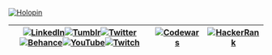 [![Holopin](https://holopin.me/boseriko)](https://holopin.io/@boseriko)

| [![LinkedIn](https://user-images.githubusercontent.com/10940193/202844406-69a7eed4-f0fc-4587-b41b-3f2853879cf5.png)](https://www.linkedin.com/in/boseriko/)[![Tumblr](https://user-images.githubusercontent.com/10940193/202833884-96ff2775-2021-4992-bc24-a4dae99f2cb9.png)](https://bosericode.tumblr.com/)[![Twitter](https://user-images.githubusercontent.com/10940193/202833848-a20aa57d-e425-44f0-9ce8-809dfcc984eb.png)](https://twitter.com/BosEriCode)[![Behance](https://user-images.githubusercontent.com/10940193/202833440-0112e88c-7a86-452f-b4ac-75371183a565.png)](https://www.behance.net/bos-eriko)[![YouTube](https://user-images.githubusercontent.com/10940193/202833380-533e7088-94a4-4eb8-ad7b-de3708e8d7c4.png)](https://www.youtube.com/channel/UCVW9zuKho67gbISdMBZ4igg)[![Twitch](https://user-images.githubusercontent.com/10940193/202833106-2570725b-88d9-4e0c-ab76-a814322852c2.png)](https://www.twitch.tv/BosEriCode) | [![Codewars](https://www.codewars.com/users/BosEriko/badges/large)](https://www.codewars.com/users/BosEriko) | [![HackerRank](https://user-images.githubusercontent.com/10940193/202844353-3bcba8e2-d5ff-4049-b47d-164214f6be20.png)](https://www.hackerrank.com/boseriko) |
| - | - | - |
